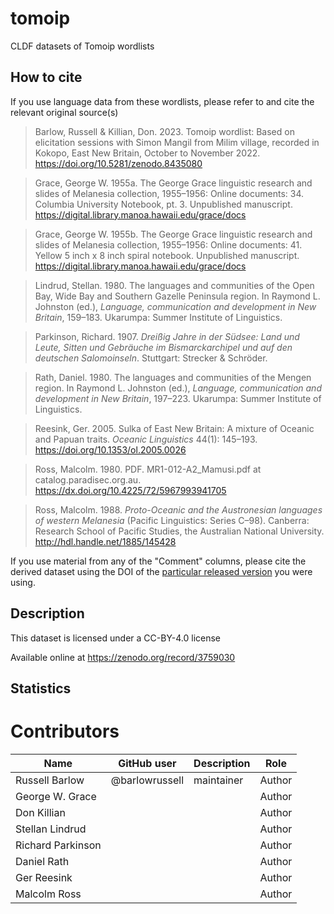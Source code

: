 # tomoip
CLDF datasets of Tomoip wordlists

## How to cite

If you use language data from these wordlists, please refer to and cite the relevant original source(s)

  > Barlow, Russell & Killian, Don. 2023. Tomoip wordlist: Based on elicitation sessions with Simon Mangil from Milim village, recorded in Kokopo, East New Britain, October to November 2022. https://doi.org/10.5281/zenodo.8435080
  
  > Grace, George W. 1955a. The George Grace linguistic research and slides of Melanesia collection, 1955–1956: Online documents: 34. Columbia University Notebook, pt. 3. Unpublished manuscript. https://digital.library.manoa.hawaii.edu/grace/docs
  
  > Grace, George W. 1955b. The George Grace linguistic research and slides of Melanesia collection, 1955–1956: Online documents: 41. Yellow 5 inch x 8 inch spiral notebook. Unpublished manuscript. https://digital.library.manoa.hawaii.edu/grace/docs
  
  > Lindrud, Stellan. 1980. The languages and communities of the Open Bay, Wide Bay and Southern Gazelle Peninsula region. In Raymond L. Johnston (ed.), _Language, communication and development in New Britain_, 159–183. Ukarumpa: Summer Institute of Linguistics.
  
  > Parkinson, Richard. 1907. _Dreißig Jahre in der Südsee: Land und Leute, Sitten und Gebräuche im Bismarckarchipel und auf den deutschen Salomoinseln_. Stuttgart: Strecker & Schröder.
  
  > Rath, Daniel. 1980. The languages and communities of the Mengen region. In Raymond L. Johnston (ed.), _Language, communication and development in New Britain_, 197–223. Ukarumpa: Summer Institute of Linguistics.
  
  > Reesink, Ger. 2005. Sulka of East New Britain: A mixture of Oceanic and Papuan traits. _Oceanic Linguistics_ 44(1): 145–193. https://doi.org/10.1353/ol.2005.0026
  
  > Ross, Malcolm. 1980. PDF. MR1-012-A2_Mamusi.pdf at catalog.paradisec.org.au. https://dx.doi.org/10.4225/72/5967993941705
  
  > Ross, Malcolm. 1988. _Proto-Oceanic and the Austronesian languages of western Melanesia_ (Pacific Linguistics: Series C–98). Canberra: Research School of Pacific Studies, the Australian National University. http://hdl.handle.net/1885/145428

If you use material from any of the "Comment" columns, please cite the derived dataset using the DOI of the [particular released version](../../releases/) you were using.

## Description


This dataset is licensed under a CC-BY-4.0 license

Available online at https://zenodo.org/record/3759030

## Statistics


# Contributors

Name                 | GitHub user     | Description                          | Role
---                  | ---             | ---                                  | ---
Russell Barlow       | @barlowrussell  | maintainer                           | Author
George W. Grace      |                 |                                      | Author
Don Killian          |                 |                                      | Author
Stellan Lindrud      |                 |                                      | Author
Richard Parkinson    |                 |                                      | Author
Daniel Rath          |                 |                                      | Author
Ger Reesink          |                 |                                      | Author
Malcolm Ross         |                 |                                      | Author


